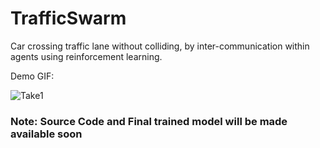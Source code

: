 # TrafficSwarm
Car crossing traffic lane without colliding, by inter-communication within agents using reinforcement learning.

Demo GIF:

![Take1](https://user-images.githubusercontent.com/77914957/158375965-51e6d75a-fb06-488b-93f3-51f2e991cc53.gif)

### Note: Source Code and Final trained model will be made available soon
